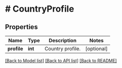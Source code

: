 # # CountryProfile

## Properties

Name | Type | Description | Notes
------------ | ------------- | ------------- | -------------
**profile** | **int** | Country profile. | [optional] 

[[Back to Model list]](../../README.md#documentation-for-models) [[Back to API list]](../../README.md#documentation-for-api-endpoints) [[Back to README]](../../README.md)


